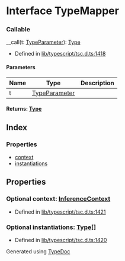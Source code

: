 # Interface TypeMapper


### Callable
__call(t: [TypeParameter](ts.typeparameter.md)): [Type](ts.type.md)
  
* Defined in [lib/typescript/tsc.d.ts:1418](https://github.com/kimamula/typedoc/blob/HEAD/src/lib/typescript/tsc.d.ts#L1418)


#### Parameters

| Name | Type | Description |
| ---- | ---- | ---- |
| t | [TypeParameter](ts.typeparameter.md)|  |

#### Returns: [Type](ts.type.md)

## Index

### Properties
* [context](ts.typemapper.md#context)
* [instantiations](ts.typemapper.md#instantiations)

## Properties

### Optional context: [InferenceContext](ts.inferencecontext.md)

* Defined in [lib/typescript/tsc.d.ts:1421](https://github.com/kimamula/typedoc/blob/HEAD/src/lib/typescript/tsc.d.ts#L1421)


### Optional instantiations: [Type](ts.type.md)[]

* Defined in [lib/typescript/tsc.d.ts:1420](https://github.com/kimamula/typedoc/blob/HEAD/src/lib/typescript/tsc.d.ts#L1420)



Generated using [TypeDoc](http://typedoc.io)
